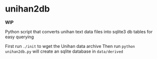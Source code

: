 # unihan2db

**WIP**

Python script that converts unihan text data files into sqlite3 db tables for easy querying

First run ```./init``` to wget the Unihan data archive
Then run ```python unihan2db.py``` will create an sqlite database in ```data/derived```
